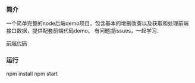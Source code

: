 <!--
 * @Author: yangj
 * @Date: 2020-03-18 16:06:18
 * @LastEditors: yangj
 -->
### 简介
一个简单完整的node后端demo项目，包含基本的增删改查以及获取和处理前端接口数据，提供配套前端代码demo。
有问题提issues，一起学习.

[前端代码](https://github.com/YoungHearts/web_deom_for_node "前端代码")
### 运行
npm install
npm start